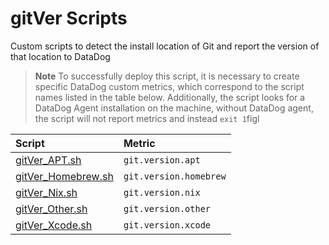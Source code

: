 # gitVer Scripts
Custom scripts to detect the install location of Git and report the version of that location to DataDog

> **Note**
> To successfully deploy this script, it is necessary to create specific DataDog custom metrics, which correspond to the script names listed in the table below. Additionally, the script looks for a DataDog Agent installation on the machine, without DataDog agent, the script will not report metrics and instead `exit 1`figl

| Script      | Metric     | 
|:------------| :------------|
|[gitVer_APT.sh](https://github.com/maximlevey/gitVer/blob/main/Scripts/gitVer_APT.sh)|`git.version.apt` |
|[gitVer_Homebrew.sh](https://github.com/maximlevey/gitVer/blob/main/Scripts/gitVer_Homebrew.sh)|   `git.version.homebrew`    |
|[gitVer_Nix.sh](https://github.com/maximlevey/gitVer/blob/main/Scripts/gitVer_Nix.sh)|`git.version.nix` |
|[gitVer_Other.sh](https://github.com/maximlevey/gitVer/blob/main/Scripts/gitVer_Other.sh)|`git.version.other` |
|[gitVer_Xcode.sh](https://github.com/maximlevey/gitVer/blob/main/Scripts/gitVer_Xcode.sh)|`git.version.xcode` |

